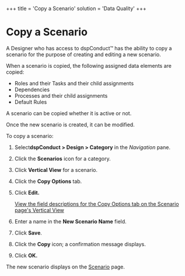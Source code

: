 +++
title = 'Copy a Scenario'
solution = 'Data Quality'
+++

# Copy a Scenario

A Designer who has access to dspConduct™ has the ability to copy a
scenario for the purpose of creating and editing a new scenario.

When a scenario is copied, the following assigned data elements are
copied:

  - Roles and their Tasks and their child assignments
  - Dependencies
  - Processes and their child assignments
  - Default Rules

A scenario can be copied whether it is active or not.

Once the new scenario is created, it can be modified.

To copy a scenario:

1.  Select<span style="font-weight: bold;">dspConduct </span>**\> Design
    \> Category** in the *Navigation* pane.

2.  Click the **Scenarios** icon for a category.

3.  Click **Vertical View** for a scenario.

4.  Click the **Copy Options** tab.

5.  Click **Edit.**
    
    [View the field descriptions for the Copy Options tab on the
    Scenario page's Vertical
    View](../Page_Desc/Scenario_H.htm#Copy_Options)

6.  Enter a name in the **New Scenario Name** field.

7.  Click **Save**.

8.  Click the **Copy** icon; a confirmation message displays.

9.  Click **OK.**

The new scenario displays on the [Scenario](../Page_Desc/Scenario_H.htm)
page.
